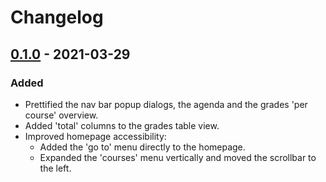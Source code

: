 # Changelog

## [0.1.0] - 2021-03-29

### Added

- Prettified the nav bar popup dialogs, the agenda and the grades 'per course' overview.
- Added 'total' columns to the grades table view.
- Improved homepage accessibility:
  - Added the 'go to' menu directly to the homepage.
  - Expanded the 'courses' menu vertically and moved the scrollbar to the left.


[0.1.0]: https://github.com/JothCoder/smartschool-plus/releases/tag/v0.1.0
